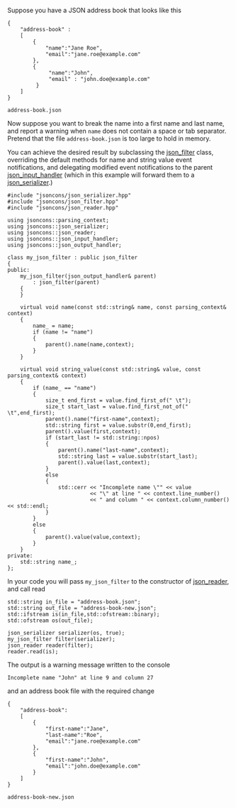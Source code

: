 Suppose you have a JSON address book that looks like this

    {
        "address-book" : 
        [
            {
                "name":"Jane Roe",
                "email":"jane.roe@example.com"
            },
            {
                 "name":"John",
                 "email" : "john.doe@example.com"
             }
        ]
    }
`address-book.json`

Now suppose you want to break the name into a first name and last name, and report a warning when `name` does not contain a space or tab separator. Pretend that the file `address-book.json` is too large to hold in memory.

You can achieve the desired result by subclassing the [json_filter](json_filter) class, overriding the default methods for name and string value event notifications, and delegating modified event notifications to the parent [json_input_handler](json_input_handler) (which in this example will forward them to a [json_serializer](json_serializer).) 

    #include "jsoncons/json_serializer.hpp"
    #include "jsoncons/json_filter.hpp"
    #include "jsoncons/json_reader.hpp"

    using jsoncons::parsing_context;
    using jsoncons::json_serializer;
    using jsoncons::json_reader;
    using jsoncons::json_input_handler;
    using jsoncons::json_output_handler;

    class my_json_filter : public json_filter
    {
    public:
        my_json_filter(json_output_handler& parent)
            : json_filter(parent)
        {
        }

        virtual void name(const std::string& name, const parsing_context& context)
        {
            name_ = name;
            if (name != "name")
            {
                parent().name(name,context);
            }
        }

        virtual void string_value(const std::string& value, const parsing_context& context)
        {
            if (name_ == "name")
            {
                size_t end_first = value.find_first_of(" \t");
                size_t start_last = value.find_first_not_of(" \t",end_first);
                parent().name("first-name",context);
                std::string first = value.substr(0,end_first);
                parent().value(first,context);
                if (start_last != std::string::npos)
                {
                    parent().name("last-name",context);
                    std::string last = value.substr(start_last);
                    parent().value(last,context);
                }
                else
                {
                    std::cerr << "Incomplete name \"" << value
                              << "\" at line " << context.line_number()
                              << " and column " << context.column_number() << std::endl;
                }
            }
            else
            {
                parent().value(value,context);
            }
        }
    private:
        std::string name_;
    };

In your code you will pass `my_json_filter` to the constructor of [json_reader](json_reader), and call read

    std::string in_file = "address-book.json";
    std::string out_file = "address-book-new.json";
    std::ifstream is(in_file,std::ofstream::binary);
    std::ofstream os(out_file);

    json_serializer serializer(os, true);
    my_json_filter filter(serializer);
    json_reader reader(filter);
	reader.read(is);

The output is a warning message written to the console

    Incomplete name "John" at line 9 and column 27

and an address book file with the required change

    {
        "address-book":
        [
            {
                "first-name":"Jane",
                "last-name":"Roe",
                "email":"jane.roe@example.com"
            },
            {
                "first-name":"John",
                "email":"john.doe@example.com"
            }
        ]
    }

`address-book-new.json`
